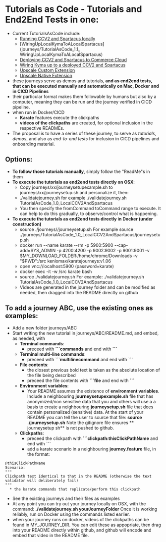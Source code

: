 # Tutorials as Code - Tutorials and End2End Tests in one:

- Current TutorialsAsCode include:
  - [Running CCV2 and Spartacus locally](journeys/TutorialAsCode_1.0_LocalCCV2AndSpartacus)
  - [WiringUpLocalKymaToALocalSpartacus](journeys/TutorialAsCode_1.1_ WiringUpLocalKymaToALocalSpartacus)
  - [Deploying CCV2 and Spartacus to Commerce Cloud](journeys/TutorialAsCode_2.0_DeployCCV2AndSpartacusToCommerceCloud)
  - [Wiring Kyma up to a deployed CCV2 and Spartacus](journeys/TutorialAsCode_2.1_WiringUpKymaWithYourDeployedSpartacus)
  - [Upscale Custom Extension](journeys/TutorialAsCode_3.0_UpscaleCustomExtension)
  - [Upscale Native Extension](journeys/TutorialAsCode_3.1_UpscaleNativeExtension)
- these journeys serve as demos and tutorials, **and  as end2end tests, that can be executed manually and automatically on Mac, Docker and in CICD Pipelines**
- their particular format makes them followable by humans but also by a computer, meaning they can be run and the journey verified in CICD pipeline.
- when run in Docker/CICD
  - **Karate** features execute the clickpaths
  - **videos of the clickpaths** are created, for optional inclusion in the respective READMEs.
- The proposal is to have a series of these journey, to  serve as *tutorials*, *demos*, and also as *end-to-end tests* for inclusion in CICD pipelines and onboarding material.

## Options:

- **To follow those tutorials manually**, simply follow the "ReadMe"s in them
- **To execute the tutorials as end2end tests directly on OSX**:
  - Copy journeys/xx/journeysetupexample.sh to journeys/xx/journeysetup.sh and personalize it, then:
  - ./validatejourney.sh <journey>  for example ./validatejourney.sh TutorialAsCode_1.0_LocalCCV2AndSpartacus
  -  You then specify the fromCommand toCommand range to execute. It can help to do this gradually, to observe/control what is happening.
- **To execute the tutorials as end2end tests directly in Docker (under construction)**
  - source ./journeys/<journey>/journeysetup.sh   For example  source ./journeys/TutorialAsCode_1.0_LocalCCV2AndSpartacus/journeysetup.sh 
  - docker run --name karate --rm -p 5900:5900 --cap-add=SYS_ADMIN -p 4200:4200 -p 9002:9002 -p 9001:9001 -v $MY_DOWNLOAD_FOLDER:/home/chrome/Downloads -v "$PWD":/src kenlomax/karatejourneys:v1.06
  - open vnc://localhost:5900 (password=karate)
  - docker exec -it -w /src karate bash
  - source ./validatejourney.sh <journey> For example:  ./validatejourney.sh TutorialAsCode_1.0_LocalCCV2AndSpartacus
  - Videos are generated in the journey folder and can be modified as needed, then dragged into the README directly on github

## To add a journey ABC, use the existing ones as examples:

- Add a new folder journeys/ABC
- Start writing the new tutorial in journeys/ABC/README.md, and embed, as needed,  with
  - **Terminal commands**:
    - preceed with **\```commands** and end with **\```**
  - **Terminal multi-line commands**:
    - preceed with **\```multilinecommand** and end with **\```**
  - **File contents**:
    - the closest previous bold text is taken as the absolute location of the file being described
    - preceed the file contents with **\```file** and end with **\```**
  - **Environment variables**:
    - Your README assumes the existence of **environment variables**. Include a neighbouring **journeysetupexample.sh** file that has anonymized/non sensitive data that you and others will use a a basis to create a neighbouring **journeysetup.sh** file that does contain personalized (sensitive) data. At the start of your README you can tell the user to source that file: **source ./journeysetup.sh**  Note the gitignore file ensures ** journeysetup sh** is not pushed to github.
  - **Clickpaths**:
    - preceed the clickpath with  **\```clickpath:thisClickPathName** and end with  **\```**
    - add a karate scenario in a neighbouring **journey.feature** file, in the format:

```
@thisClickPathName
Scenario:
"""
Clickpath text Identical to that in the README (otherwise the text validator will deliberately fail)
"""
  * the karate commands that replicate/perform this clickpath
```

- See the existing journeys and their files as examples
- At any point you can try out your journey locally on OSX, with the command:
  **./validatejourney.sh yourJourneyFolder**  Once it is working reliably, run on Docker using the commands listed earlier.
- when your journey runs on docker, videos of the clickpaths can be found in MY_JOURNEY_DIR. You can edit these as appopriate, then drag into your README directly within github, and github will encode and embed that video in the README file.

